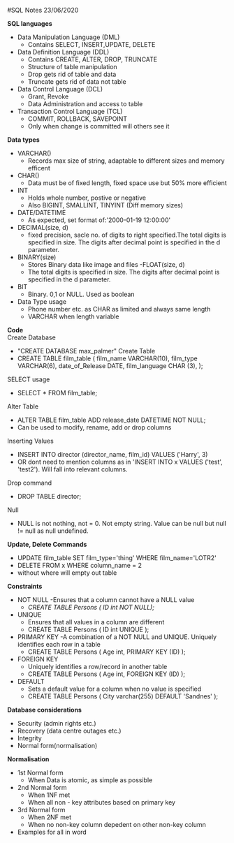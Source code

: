 #SQL Notes 23/06/2020

****SQL languages****
- Data Manipulation Language (DML)
    - Contains SELECT, INSERT,UPDATE, DELETE
- Data Definition Language (DDL)
    - Contains CREATE, ALTER, DROP, TRUNCATE
    - Structure of table manipulation
    - Drop gets rid of table and data
    - Truncate gets rid of data not table
- Data Control Language (DCL)
    - Grant, Revoke
    - Data Administration and access to table
- Transaction Control Language (TCL)
    - COMMIT, ROLLBACK, SAVEPOINT
    - Only when change is committed will others see it

**Data types**
- VARCHAR()
    - Records max size of string, adaptable to different sizes and memory efficent
- CHAR()
    - Data must be of fixed length, fixed space use but 50% more efficient
- INT
    - Holds whole number, postive or negative
    - Also BIGINT, SMALLINT, TINYINT (Diff memory sizes)
- DATE/DATETIME
    - As expected, set format of:'2000-01-19 12:00:00'
 - DECIMAL(size, d)
    - fixed precision, sacle no. of digits to right specified.The total digits is specified in size. The digits after decimal point is specified in the d parameter.
 - BINARY(size)
    - Stores Binary data like image and files 
 -FLOAT(size, d)
    - The total digits is specified in size. The digits after decimal point is specified in the d parameter.
- BIT
    - Binary. 0,1 or NULL. Used as boolean
 - Data Type usage
    - Phone number etc. as CHAR as limited and always same length
    - VARCHAR when length variable  
    
**Code**   
Create Database
- "CREATE DATABASE max_palmer"
Create Table
- CREATE TABLE film_table
(
    film_name VARCHAR(10),
    film_type VARCHAR(6),
    date_of_Release DATE,
    film_language CHAR (3),
);

SELECT usage
- SELECT * FROM film_table;

Alter Table
- ALTER TABLE film_table
ADD release_date DATETIME NOT NULL;
- Can be used to modify, rename, add or drop columns

Inserting Values
- INSERT INTO director
(director_name, film_id)
VALUES
('Harry', 3)
- OR dont need to mention columns as in 'INSERT INTO x VALUES ('test', 'test2'). Will fall into relevant columns.


Drop command
- DROP TABLE director;

Null
- NULL is not nothing, not = 0. Not empty string. Value can be null but null != null as null undefined. 

**Update, Delete Commands**
- UPDATE film_table SET film_type='thing' WHERE film_name='LOTR2'
- DELETE FROM x WHERE column_name = 2
- without where will empty out table

**Constraints**
- NOT NULL
    -Ensures that a column cannot have a NULL value
    - _CREATE TABLE Persons (
    ID int NOT NULL);_
- UNIQUE
    - Ensures that all values in a column are different
    - CREATE TABLE Persons (
    ID int UNIQUE
    );
 - PRIMARY KEY
    -A combination of a NOT NULL and UNIQUE. Uniquely identifies each row in a table
    - CREATE TABLE Persons (
    Age int,
    PRIMARY KEY (ID)
    ); 
- FOREIGN KEY
    - Uniquely identifies a row/record in another table
    - CREATE TABLE Persons (
    Age int,
    FOREIGN KEY (ID)
    ); 
- DEFAULT
    - Sets a default value for a column when no value is specified
    - CREATE TABLE Persons (
    City varchar(255) DEFAULT 'Sandnes'
    ); 

**Database considerations**
- Security (admin rights etc.)
- Recovery (data centre outages etc.)
- Integrity
- Normal form(normalisation)

**Normalisation**
- 1st Normal form
    - When Data is atomic, as simple as possible
- 2nd Normal form
    - When 1NF met
    - When all non - key attributes based on primary key
- 3rd Normal form
    - When 2NF met
    - When no non-key column depedent on other non-key column
- Examples for all in word
    